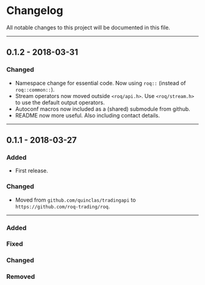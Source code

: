 # Changelog

All notable changes to this project will be documented in this file.

---

## 0.1.2 - 2018-03-31

### Changed
* Namespace change for essential code. Now using `roq::` (instead of `roq::common::`).
* Stream operators now moved outside `<roq/api.h>`. Use `<roq/stream.h>` to use the default output operators.
* Autoconf macros now included as a (shared) submodule from github.
* README now more useful. Also including contact details.

---

## 0.1.1 - 2018-03-27

### Added
* First release.

### Changed
* Moved from `github.com/quinclas/tradingapi` to `https://github.com/roq-trading/roq`.


***

### Added
### Fixed
### Changed
### Removed

